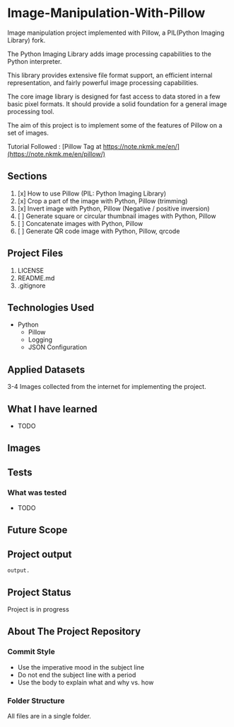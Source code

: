 # Image-Manipulation-With-Pillow

Image manipulation project implemented with Pillow, a PIL(Python Imaging Library) fork.

The Python Imaging Library adds image processing capabilities to the Python interpreter.

This library provides extensive file format support, an efficient internal representation, and fairly powerful image processing capabilities.

The core image library is designed for fast access to data stored in a few basic pixel formats. It should provide a solid foundation for a general image processing tool.

The aim of this project is to implement some of the features of Pillow on a set of images.

Tutorial Followed : [Pillow Tag at https://note.nkmk.me/en/](https://note.nkmk.me/en/pillow/)

## Sections

1. [x] How to use Pillow (PIL: Python Imaging Library)
2. [x] Crop a part of the image with Python, Pillow (trimming)
3. [x] Invert image with Python, Pillow (Negative / positive inversion)
4. [ ] Generate square or circular thumbnail images with Python, Pillow
5. [ ] Concatenate images with Python, Pillow
6. [ ] Generate QR code image with Python, Pillow, qrcode

## Project Files

1. LICENSE
2. README.md
3. .gitignore

## Technologies Used

- Python
  - Pillow
  - Logging
  - JSON Configuration

## Applied Datasets

3-4 Images collected from the internet for implementing the project.

## What I have learned

- TODO

## Images

## Tests

### What was tested

- TODO

## Future Scope

## Project output

    output.

## Project Status

Project is in progress

## About The Project Repository

### Commit Style

- Use the imperative mood in the subject line
- Do not end the subject line with a period
- Use the body to explain what and why vs. how

### Folder Structure

All files are in a single folder.
